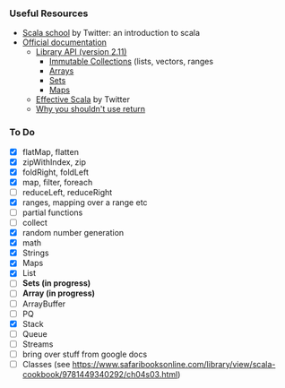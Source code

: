 ### Useful Resources

- [Scala school](https://twitter.github.io/scala_school/) by Twitter: an introduction to scala
- [Official documentation](http://www.scala-lang.org/documentation/)
  - [Library API (version 2.11)](http://www.scala-lang.org/api/2.11.8/#package)
    - [Immutable Collections](http://docs.scala-lang.org/overviews/collections/concrete-immutable-collection-classes) (lists, vectors, ranges
    - [Arrays](http://docs.scala-lang.org/overviews/collections/arrays)
    - [Sets](http://docs.scala-lang.org/overviews/collections/sets)
    - [Maps](http://docs.scala-lang.org/overviews/collections/maps)
  - [Effective Scala](http://twitter.github.io/effectivescala/) by Twitter
  - [Why you shouldn't use return](https://tpolecat.github.io/2014/05/09/return.html)
  
### To Do
- [x] flatMap, flatten
- [x] zipWithIndex, zip
- [x] foldRight, foldLeft
- [x] map, filter, foreach
- [ ] reduceLeft, reduceRight
- [x] ranges, mapping over a range etc
- [ ] partial functions
- [ ] collect
- [x] random number generation
- [x] math
- [x] Strings
- [x] Maps
- [x] List
- [ ] **Sets (in progress)**
- [ ] **Array (in progress)**
- [ ] ArrayBuffer
- [ ] PQ
- [x] Stack
- [ ] Queue
- [ ] Streams
- [ ] bring over stuff from google docs
- [ ] Classes  (see https://www.safaribooksonline.com/library/view/scala-cookbook/9781449340292/ch04s03.html)
